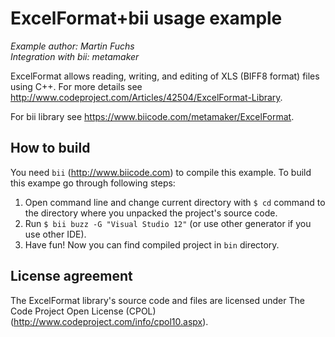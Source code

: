 ExcelFormat+bii usage example
=============================

*Example author: Martin Fuchs*  
*Integration with bii: metamaker*

ExcelFormat allows reading, writing, and editing of XLS (BIFF8 format) files using C++. For more details see <http://www.codeproject.com/Articles/42504/ExcelFormat-Library>.

For bii library see <https://www.biicode.com/metamaker/ExcelFormat>. 

How to build
------------

You need `bii` (<http://www.biicode.com>) to compile this example. To build this exampe go through following steps:

1. Open command line and change current directory with `$ cd` command to the directory where you unpacked the project's source code.
2. Run `$ bii buzz -G "Visual Studio 12"` (or use other generator if you use other IDE).
3. Have fun! Now you can find compiled project in `bin` directory.

License agreement
-----------------

The ExcelFormat library's source code and files are licensed under The Code Project Open License (CPOL) (<http://www.codeproject.com/info/cpol10.aspx>).
